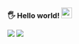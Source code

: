 ### 🖐️ Hello world!&nbsp;<img src="https://github.com/TheDudeThatCode/TheDudeThatCode/blob/master/Assets/Earth.gif" width="24px">


<img src="https://github-readme-stats.vercel.app/api?username=migueLopez13&show_icons=true&hide_border=true" />
<img src="https://github-readme-stats.vercel.app/api/top-langs/?username=migueLopez13&layout=compact&hide_border=true" />


